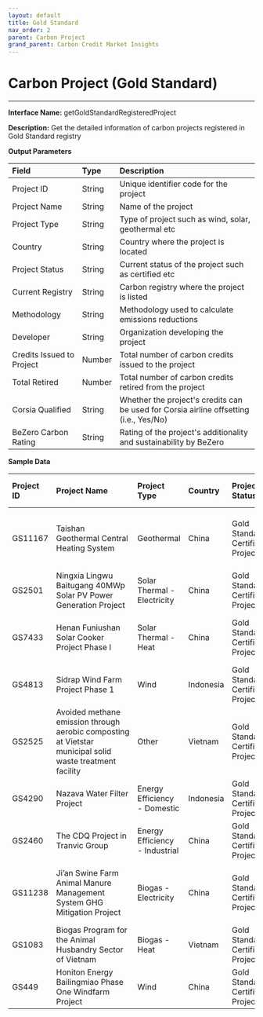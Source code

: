 ```yaml
---
layout: default
title: Gold Standard
nav_order: 2
parent: Carbon Project
grand_parent: Carbon Credit Market Insights
---
```


# Carbon Project (Gold Standard)
---

**Interface Name:** getGoldStandardRegisteredProject

**Description:** Get the detailed information of carbon projects registered in Gold Standard registry

**Output Parameters**

| Field                               | Type   | Description                                                       |
|:-------------------------------------|:--------|:-------------------------------------------------------------------|
| Project ID | String | Unique identifier code for the project |
| Project Name | String | Name of the project |
| Project Type | String | Type of project such as wind, solar, geothermal etc |
| Country | String | Country where the project is located |
| Project Status | String | Current status of the project such as certified etc |
| Current Registry | String | Carbon registry where the project is listed |
| Methodology | String | Methodology used to calculate emissions reductions |
| Developer | String | Organization developing the project |
| Credits Issued to Project | Number | Total number of carbon credits issued to the project |
| Total Retired | Number | Total number of carbon credits retired from the project |
| Corsia Qualified | String | Whether the project's credits can be used for Corsia airline offsetting (i.e., Yes/No) |
| BeZero Carbon Rating | String | Rating of the project's additionality and sustainability by BeZero |

**Sample Data**

| Project ID | <span style="display: inline-block; width:150px">Project Name</span> | Project Type | Country | Project Status | Current Registry | <span style="display: inline-block; width:200px">Methodology</span> | Developer | Credits Issued to Project | Total Retired | Corsia Qualified | BeZero Carbon Rating |
|:------------|:--------------|:--------------|:---------|:--------|:----------------|:------------------|:-------------------|:-------------|:-----------|:----------------------------|:---------------|
| GS11167 | Taishan Geothermal Central Heating System | Geothermal | China | Gold Standard Certified Project | Gold Standard | AM0072 Fossil Fuel Displacement by Geothermal Resources for Space Heating | Profit Carbon Environmental Energy Technology (Shanghai) Co. Ltd. | 421,414 | 17,050 | No | BB |
| GS2501 | Ningxia Lingwu Baitugang 40MWp Solar PV Power Generation Project | Solar Thermal - Electricity | China | Gold Standard Certified Project | Gold Standard | ACM0002 Grid-connected electricity generation from renewable sources | Climate Bridge (Shanghai) Ltd. | 335,931 | 241,515 | No | B |
| GS7433 | Henan Funiushan Solar Cooker Project Phase I | Solar Thermal - Heat | China | Gold Standard Certified Project | Gold Standard | AMS-I.C. Thermal energy production with or without electricity | Sirreon Technology & Development (Beijing) Co.Ltd | 301,410 | 75,054 | No | C |
| GS4813 | Sidrap Wind Farm Project Phase 1 | Wind | Indonesia | Gold Standard Certified Project | Gold Standard | ACM0002 Grid-connected electricity generation from renewable sources | UPC Renewables Asia I Ltd | 525,251 | 332,419 | No | BB |
| GS2525 | Avoided methane emission through aerobic composting at Vietstar municipal solid waste treatment facility | Other | Vietnam | Gold Standard Certified Project | Gold Standard | Not provided | South Pole Carbon Asset Management Ltd. | 126,000 | 126,000 | No | BBB |
| GS4290 | Nazava Water Filter Project | Energy Efficiency - Domestic | Indonesia | Gold Standard Certified Project | Gold Standard | AMS-III.AV. Low greenhouse gas emitting water purification systems | Nazava | 73,821 | 64,424 | No | BBB |
| GS2460 | The CDQ Project in Tranvic Group | Energy Efficiency - Industrial | China | Gold Standard Certified Project | Gold Standard | ACM0012 Waste energy recovery | Goldchina Consultancy International Co. Ltd | 721,646 | 532,477 | No | C |
| GS11238 | Ji’an Swine Farm Animal Manure Management System GHG Mitigation Project | Biogas - Electricity | China | Gold Standard Certified Project | Gold Standard | ACM0010 GHG emission reductions from manure management systems | Profit Carbon Environmental Energy Technology (Shanghai) Co. Ltd. | 647,966 | 172,166 | No | B |
| GS1083 | Biogas Program for the Animal Husbandry Sector of Vietnam | Biogas - Heat | Vietnam | Gold Standard Certified Project | Gold Standard | GS TPDDTEC v 1. | The Biogas Project Management Unit | 3,072,265 | 2,848,101 | No | BBB |
| GS449 | Honiton Energy Bailingmiao Phase One Windfarm Project | Wind | China | Gold Standard Certified Project | Gold Standard | ACM0002 Grid-connected electricity generation from renewable sources | Camco Voluntary Credits Ltd | 313,499 | 167,069 | No | B |